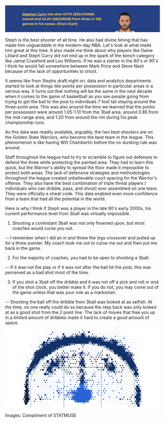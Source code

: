![Steph_Stats](https://github.com/rashadwest/rashadwest.github.io/blob/master/_posts/New_Steph.jpg?raw=true)


Steph is the best shooter of all time. He also had divine timing that has made him unguardable in the modern-day NBA.  Let's look at what made him great at this time.  It also made me think about why players like Dame Lililard and Steph Curry did not end up in the spark of the bench category like Jamal Crawford and Lou Williams.  If he was a starter in the 80's or 90's I think he would fall somewhere between Mark Price and Steve Nash because of the lack of opportunities to shoot. 

It seems like from Stephs draft night on, data and analytics departments started to look at things like points per possession in particular areas in a serious way.  It turns out that nothing will be the same in the next decade when it comes to the game of basketball as you see people going from trying to get the ball to the post to individuals 7 foot tall staying around the three-point area.  This was also around the time we learned that the points per possession were around 1.05-1.10 from the 3ball area, around 0.85 from the mid-range area, and 1.20 from around the rim during his peak championship runs.

As this data was readily available, arguably, the two best shooters are on the Golden State Warriors, who become the best team in the league.  This phenomenon is like having Wilt Chamberlin before the no dunking rule was around. 

Staff throughout the league had to try to scramble to figure out defenses to defend the three while protecting the painted area. They had to learn this quick, but the Warrior's ability to spread the floor made it impossible to protect both areas.  The lack of defensive strategies and methodologies throughout the league created unbelievable court spacing for the Warrior's offense.  They also have the best combination of triple threat players ( individuals who can dribble, pass, and shoot) ever assembled on one team.  They were officially a cheat code.  This data enabled even more confidence from a team that had all the potential in the world.


Here is why I think if Steph was a player in the late 90's early 2000s, his current performance level from 3ball was virtually impossible.

1. Shooting a contestant 3ball was not only frowned upon, but most coaches would curse you out. 

-- I remember when I did an in and threw the legs crossover and pulled up for a three-pointer.   My coach took me out to curse me out and then put me back in the game.

2. For the majority of coaches, you had to be open to shooting a 3ball.

-- If it was not the play or if it was not after the ball hit the post, this was perceived as a bad shot most of the time. 

3. If you shot a 3ball off the dribble and it was not off a pick and roll or end of the shot clock, you better make it.  If you do not, you may come out of the game unless that was your role as a marksman.

-- Shooting the ball off the dribble from 3ball was looked at as selfish.  At the time, no one really could do so because the step back was only looked at as a good shot from the 2 point line.  The lack of moves that free you up in a limited amount of dribbles made it hard to create a good amount of space.  

![alt text](https://github.com/rashadwest/rashadwest.github.io/blob/master/_posts/steph_shot_plot.png?raw=true)


Images: Compliment of STATMUSE
